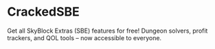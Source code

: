 # CrackedSBE
Get all SkyBlock Extras (SBE) features for free! Dungeon solvers, profit trackers, and QOL tools – now accessible to everyone.
